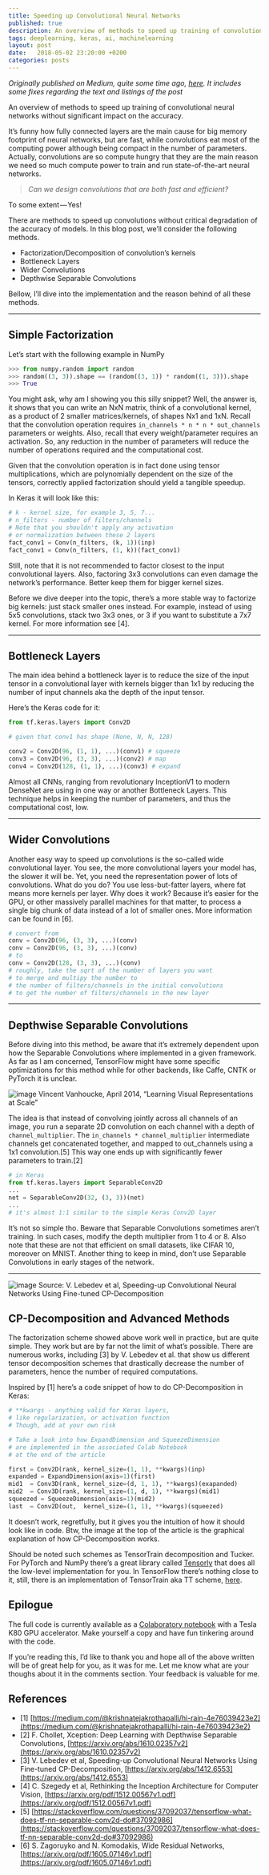 ```yaml
---
title: Speeding up Convolutional Neural Networks
published: true
description: An overview of methods to speed up training of convolutional neural networks without significant impact on the accuracy.
tags: deeplearning, keras, ai, machinelearning
layout: post
date:   2018-05-02 23:20:00 +0200
categories: posts
---
```




_Originally published on Medium, quite some time ago, [here](https://towardsdatascience.com/speeding-up-convolutional-neural-networks-240beac5e30f). It includes some fixes regarding the text and listings of the post_

An overview of methods to speed up training of convolutional neural networks without significant impact on the accuracy.

It’s funny how fully connected layers are the main cause for big memory footprint of neural networks, but are fast, while convolutions eat most of the computing power although being compact in the number of parameters. Actually, convolutions are so compute hungry that they are the main reason we need so much compute power to train and run state-of-the-art neural networks.

> _Can we design convolutions that are both fast and efficient?_

To some extent — Yes!

There are methods to speed up convolutions without critical degradation of the accuracy of models. In this blog post, we’ll consider the following methods.

 - Factorization/Decomposition of convolution’s kernels
 - Bottleneck Layers
 - Wider Convolutions
 - Depthwise Separable Convolutions

Bellow, I’ll dive into the implementation and the reason behind of all these methods.

---

## Simple Factorization

Let’s start with the following example in NumPy

```python
>>> from numpy.random import random
>>> random((3, 3)).shape == (random((3, 1)) * random((1, 3))).shape
>>> True
```
You might ask, why am I showing you this silly snippet? Well, the answer is, it shows that you can write an NxN matrix, think of a convolutional kernel, as a product of 2 smaller matrices/kernels, of shapes Nx1 and 1xN. Recall that the convolution operation requires `in_channels * n * n * out_channels` parameters or weights. Also, recall that every weight/parameter requires an activation. So, any reduction in the number of parameters will reduce the number of operations required and the computational cost.

Given that the convolution operation is in fact done using tensor multiplications, which are polynomially dependent on the size of the tensors, correctly applied factorization should yield a tangible speedup.

In Keras it will look like this:

```python
# k - kernel size, for example 3, 5, 7...
# n_filters - number of filters/channels
# Note that you shouldn't apply any activation
# or normalization between these 2 layers
fact_conv1 = Conv(n_filters, (k, 1))(inp)
fact_conv1 = Conv(n_filters, (1, k))(fact_conv1)
```

Still, note that it is not recommended to factor closest to the input convolutional layers. Also, factoring 3x3 convolutions can even damage the network’s performance. Better keep them for bigger kernel sizes.

Before we dive deeper into the topic, there’s a more stable way to factorize big kernels: just stack smaller ones instead. For example, instead of using 5x5 convolutions, stack two 3x3 ones, or 3 if you want to substitute a 7x7 kernel. For more information see [4].

---

## Bottleneck Layers

The main idea behind a bottleneck layer is to reduce the size of the input tensor in a convolutional layer with kernels bigger than 1x1 by reducing the number of input channels aka the depth of the input tensor.

Here’s the Keras code for it:

```python
from tf.keras.layers import Conv2D

# given that conv1 has shape (None, N, N, 128)

conv2 = Conv2D(96, (1, 1), ...)(conv1) # squeeze
conv3 = Conv2D(96, (3, 3), ...)(conv2) # map
conv4 = Conv2D(128, (1, 1), ...)(conv3) # expand
```

Almost all CNNs, ranging from revolutionary InceptionV1 to modern DenseNet are using in one way or another Bottleneck Layers. This technique helps in keeping the number of parameters, and thus the computational cost, low.

---

## Wider Convolutions

Another easy way to speed up convolutions is the so-called wide convolutional layer. You see, the more convolutional layers your model has, the slower it will be. Yet, you need the representation power of lots of convolutions. What do you do? You use less-but-fatter layers, where fat means more kernels per layer. Why does it work? Because it’s easier for the GPU, or other massively parallel machines for that matter, to process a single big chunk of data instead of a lot of smaller ones. More information can be found in [6].

```python
# convert from
conv = Conv2D(96, (3, 3), ...)(conv)
conv = Conv2D(96, (3, 3), ...)(conv)
# to
conv = Conv2D(128, (3, 3), ...)(conv)
# roughly, take the sqrt of the number of layers you want
# to merge and multipy the number to
# the number of filters/channels in the initial convolutions
# to get the number of filters/channels in the new layer
```

---

## Depthwise Separable Convolutions

Before diving into this method, be aware that it’s extremely dependent upon how the Separable Convolutions where implemented in a given framework. As far as I am concerned, TensorFlow might have some specific optimizations for this method while for other backends, like Caffe, CNTK or PyTorch it is unclear.

![image](https://cdn-images-1.medium.com/max/716/1*odJXfzodb02HDnKy27yfpQ.png)
Vincent Vanhoucke, April 2014, “Learning Visual Representations at Scale”

The idea is that instead of convolving jointly across all channels of an image, you run a separate 2D convolution on each channel with a depth of `channel_multiplier`. The `in_channels * channel_multiplier` intermediate channels get concatenated together, and mapped to out_channels using a 1x1 convolution.[5] This way one ends up with significantly fewer parameters to train.[2]

```python
# in Keras
from tf.keras.layers import SeparableConv2D
...
net = SeparableConv2D(32, (3, 3))(net)
...
# it's almost 1:1 similar to the simple Keras Conv2D layer
```

It’s not so simple tho. Beware that Separable Convolutions sometimes aren’t training. In such cases, modify the depth multiplier from 1 to 4 or 8. Also note that these are not that efficient on small datasets, like CIFAR 10, moreover on MNIST. Another thing to keep in mind, don’t use Separable Convolutions in early stages of the network.

---

![image](https://cdn-images-1.medium.com/max/716/1*FjzcTRoe-R680V0hOwYo5A.png)
Source: V. Lebedev et al, Speeding-up Convolutional Neural Networks Using Fine-tuned CP-Decomposition

## CP-Decomposition and Advanced Methods

The factorization scheme showed above work well in practice, but are quite simple. They work but are by far not the limit of what’s possible. There are numerous works, including [3] by V. Lebedev et al. that show us different tensor decomposition schemes that drastically decrease the number of parameters, hence the number of required computations.

Inspired by [1] here’s a code snippet of how to do CP-Decomposition in Keras:

```python
# **kwargs - anything valid for Keras layers,
# like regularization, or activation function
# Though, add at your own risk

# Take a look into how ExpandDimension and SqueezeDimension
# are implemented in the associated Colab Notebook
# at the end of the article

first = Conv2D(rank, kernel_size=(1, 1), **kwargs)(inp)
expanded = ExpandDimension(axis=1)(first)
mid1  = Conv3D(rank, kernel_size=(d, 1, 1), **kwargs)(exapanded)
mid2  = Conv3D(rank, kernel_size=(1, d, 1), **kwargs)(mid1)
squeezed = SqueezeDimension(axis=1)(mid2)
last  = Conv2D(out,  kernel_size=(1, 1), **kwargs)(squeezed)
```

It doesn’t work, regretfully, but it gives you the intuition of how it should look like in code. Btw, the image at the top of the article is the graphical explanation of how CP-Decomposition works.

Should be noted such schemes as TensorTrain decomposition and Tucker. For PyTorch and NumPy there’s a great library called [Tensorly](http://tensorly.org/stable/index.html) that does all the low-level implementation for you. In TensorFlow there’s nothing close to it, still, there is an implementation of TensorTrain aka TT scheme, [here](https://github.com/Bihaqo/t3f).

## Epilogue

The full code is currently available as a [Colaboratory notebook](https://colab.research.google.com/drive/1i0Fwh-d8kF05o4QRfJG5dZt_P7G85MCS) with a Tesla K80 GPU accelerator. Make yourself a copy and have fun tinkering around with the code.

If you’re reading this, I’d like to thank you and hope all of the above written will be of great help for you, as it was for me. Let me know what are your thoughs about it in the comments section. Your feedback is valuable for me.

## References

- [1] [https://medium.com/@krishnatejakrothapalli/hi-rain-4e76039423e2](https://medium.com/@krishnatejakrothapalli/hi-rain-4e76039423e2)
- [2] F. Chollet, Xception: Deep Learning with Depthwise Separable Convolutions, [https://arxiv.org/abs/1610.02357v2](https://arxiv.org/abs/1610.02357v2)
- [3] V. Lebedev et al, Speeding-up Convolutional Neural Networks Using Fine-tuned CP-Decomposition, [https://arxiv.org/abs/1412.6553](https://arxiv.org/abs/1412.6553)
- [4] C. Szegedy et al, Rethinking the Inception Architecture for Computer Vision, [https://arxiv.org/pdf/1512.00567v1.pdf](https://arxiv.org/pdf/1512.00567v1.pdf)
- [5] [https://stackoverflow.com/questions/37092037/tensorflow-what-does-tf-nn-separable-conv2d-do#37092986](https://stackoverflow.com/questions/37092037/tensorflow-what-does-tf-nn-separable-conv2d-do#37092986)
- [6] S. Zagoruyko and N. Komodakis, Wide Residual Networks, [https://arxiv.org/pdf/1605.07146v1.pdf](https://arxiv.org/pdf/1605.07146v1.pdf)
